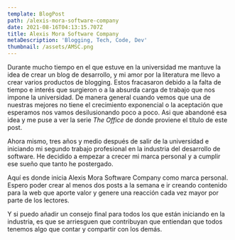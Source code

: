 ```yaml
---
template: BlogPost
path: /alexis-mora-software-company
date: 2021-08-16T04:13:15.707Z
title: Alexis Mora Software Company
metaDescription: 'Blogging, Tech, Code, Dev'
thumbnail: /assets/AMSC.png
---
```

Durante mucho tiempo en el que estuve en la universidad me mantuve la idea de crear un blog de desarrollo, y mi amor por la literatura me llevo a crear varios productos de blogging. Estos fracasaron debido a la falta de tiempo e interés que surgieron o a la absurda carga de trabajo que nos impone la universidad. De manera general cuando vemos que una de nuestras mejores no tiene el crecimiento exponencial o la aceptación que esperamos nos vamos desilusionando poco a poco. Asi que abandoné esa idea y me puse a ver la serie *The Office* de donde proviene el título de este post.

Ahora mismo, tres años y medio después de salir de la universidad e iniciando mi segundo trabajo profesional en la industria del desarrollo de software. He decidido a empezar a crecer mi marca personal y a cumplir ese sueño que tanto he postergado.

Aquí es donde inicia Alexis Mora Software Company como marca personal. Espero poder crear al menos dos posts a la semana e ir creando contenido para la web que aporte valor y genere una reacción cada vez mayor por parte de los lectores.

Y si puedo añadir un consejo final para todos los que están iniciando en la industria, es que se arriesguen que contribuyan que entiendan que todos tenemos algo que contar y compartir con los demás.
